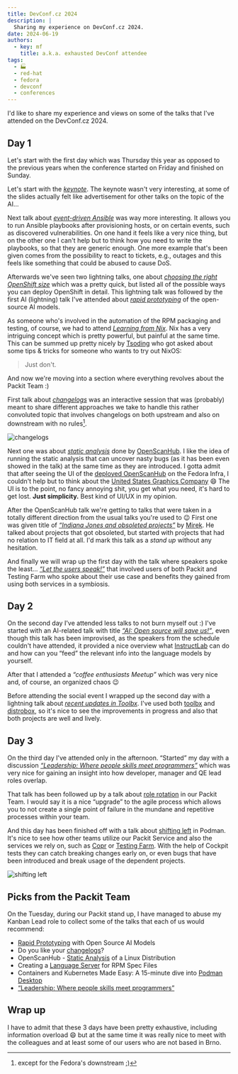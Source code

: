 ```yaml
---
title: DevConf.cz 2024
description: |
  Sharing my experience on DevConf.cz 2024.
date: 2024-06-19
authors:
  - key: mf
    title: a.k.a. exhausted DevConf attendee
tags:
  - 🏭
  - red-hat
  - fedora
  - devconf
  - conferences
---
```


I'd like to share my experience and views on some of the talks that I've
attended on the DevConf.cz 2024.

<!--truncate-->

## Day 1

Let's start with the first day which was Thursday this year as opposed to the
previous years when the conference started on Friday and finished on Sunday.

Let's start with the _[keynote]_. The keynote wasn't very interesting, at some of
the slides actually felt like advertisement for other talks on the topic of the
AI…

Next talk about _[event-driven Ansible]_ was way more interesting. It allows you
to run Ansible playbooks after provisioning hosts, or on certain events, such as
discovered vulnerabilities. On one hand it feels like a very nice thing, but on
the other one I can't help but to think how you need to write the playbooks, so
that they are generic enough. One more example that's been given comes from the
possibility to react to tickets, e.g., outages and this feels like something
that could be abused to cause DoS.

Afterwards we've seen two lightning talks, one about
_[choosing the right OpenShift size]_ which was a pretty quick, but listed all
of the possible ways you can deploy OpenShift in detail. This lightning talk
was followed by the first AI (lightning) talk I've attended about
_[rapid prototyping]_ of the open-source AI models.

As someone who's involved in the automation of the RPM packaging and testing, of
course, we had to attend _[Learning from Nix]_. Nix has a very intriguing
concept which is pretty powerful, but painful at the same time. This can be
summed up pretty nicely by [Tsoding] who got asked about some tips & tricks for
someone who wants to try out NixOS:

> Just don't.

And now we're moving into a section where everything revolves about the Packit
Team :)

First talk about _[changelogs]_ was an interactive session that was (probably)
meant to share different approaches we take to handle this rather convoluted
topic that involves changelogs on both upstream and also on downstream with no
rules[^1].

![changelogs](https://i.imgur.com/YHstMAt.jpg)

Next one was about _[static analysis]_ done by [OpenScanHub]. I like the idea of
running the static analysis that can uncover nasty bugs (as it has been even
showed in the talk) at the same time as they are introduced. I gotta admit that
after seeing the UI of the [deployed OpenScanHub] on the Fedora Infra, I couldn't
help but to think about the [United States Graphics Company] :smile: The UI is
to the point, no fancy annoying shit, you get what you need, it's hard to get
lost. **Just simplicity.** Best kind of UI/UX in my opinion.

After the OpenScanHub talk we're getting to talks that were taken in a totally
different direction from the usual talks you're used to :wink: First one was
given title of _[“Indiana Jones and obsoleted projects”]_ by [Mirek]. He talked
about projects that got obsoleted, but started with projects that had no
relation to IT field at all. I'd mark this talk as a _stand up_ without any
hesitation.

And finally we will wrap up the first day with the talk where speakers spoke the
least… _[“Let the users speak!”]_ that involved users of both Packit and
Testing Farm who spoke about their use case and benefits they gained from using
both services in a symbiosis.

## Day 2

On the second day I've attended less talks to not burn myself out :) I've
started with an AI-related talk with title _[“AI: Open source will save us!”]_,
even though this talk has been improvised, as the speakers from the schedule
couldn't have attended, it provided a nice overview what [InstructLab] can do
and how can you “feed” the relevant info into the language models by yourself.

After that I attended a _“coffee enthusiasts Meetup”_ which was very nice and,
of course, an organized chaos :wink:

Before attending the social event I wrapped up the second day with a lightning
talk about _[recent updates in Toolbx]_. I've used both [toolbx] and
[distrobox], so it's nice to see the improvements in progress and also that both
projects are well and lively.

## Day 3

On the third day I've attended only in the afternoon. “Started” my day with
a discussion _[“Leadership: Where people skills meet programmers”]_ which was
very nice for gaining an insight into how developer, manager and QE lead roles
overlap.

That talk has been followed up by a talk about [role rotation] in our Packit
Team. I would say it is a nice “upgrade” to the agile process which allows you
to not create a single point of failure in the mundane and repetitive processes
within your team.

And this day has been finished off with a talk about [shifting left] in Podman.
It's nice to see how other teams utilize our Packit Service and also the
services we rely on, such as [Copr] or [Testing Farm]. With the help of Cockpit
tests they can catch breaking changes early on, or even bugs that have been
introduced and break usage of the dependent projects.

![shifting left](https://i.imgur.com/bp6FxT9.jpg)

## Picks from the Packit Team

On the Tuesday, during our Packit stand up, I have managed to abuse my
Kanban Lead role to collect some of the talks that each of us would recommend:

- [Rapid Prototyping] with Open Source AI Models
- Do you like your [changelogs]?
- OpenScanHub - [Static Analysis] of a Linux Distribution
- Creating a [Language Server] for RPM Spec Files
- Containers and Kubernetes Made Easy: A 15-minute dive into [Podman Desktop]
- [“Leadership: Where people skills meet programmers”]

## Wrap up

I have to admit that these 3 days have been pretty exhaustive, including
information overload :smile: but at the same time it was really nice to meet
with the colleagues and at least some of our users who are not based in Brno.

[^1]: except for the Fedora's downstream ;)

[keynote]: https://pretalx.com/devconf-cz-2024/talk/AD3HWR/
[event-driven ansible]: https://pretalx.com/devconf-cz-2024/talk/3UKGLB/
[choosing the right openshift size]: https://pretalx.com/devconf-cz-2024/talk/KSDRWL/
[rapid prototyping]: https://pretalx.com/devconf-cz-2024/talk/H9QFLM/
[learning from nix]: https://pretalx.com/devconf-cz-2024/talk/NNKT3F/
[tsoding]: https://twitch.tv/tsoding
[changelogs]: https://pretalx.com/devconf-cz-2024/talk/ECU7QS/
[static analysis]: https://pretalx.com/devconf-cz-2024/talk/7C38GJ/
[openscanhub]: https://openscanhub.dev/
[deployed openscanhub]: https://openscanhub.fedoraproject.org/
[united states graphics company]: https://x.com/usgraphics
[“indiana jones and obsoleted projects”]: https://pretalx.com/devconf-cz-2024/talk/X8SYDG/
[mirek]: https://rodina-sucha.cz/@mirek
[“let the users speak!”]: https://pretalx.com/devconf-cz-2024/talk/BDMWF3/
[“ai: open source will save us!”]: https://pretalx.com/devconf-cz-2024/talk/QSF9QQ/
[instructlab]: https://github.com/instructlab/instructlab
[recent updates in toolbx]: https://pretalx.com/devconf-cz-2024/talk/SXWE7K/
[toolbx]: https://containertoolbx.org/
[distrobox]: https://distrobox.it/
[“leadership: where people skills meet programmers”]: https://pretalx.com/devconf-cz-2024/talk/8PARM8/
[role rotation]: https://pretalx.com/devconf-cz-2024/talk/8T88MT/
[shifting left]: https://pretalx.com/devconf-cz-2024/talk/WVNJZS/
[copr]: https://copr.fedorainfracloud.org/
[testing farm]: https://docs.testing-farm.io/Testing%20Farm/0.1/index.html
[language server]: https://pretalx.com/devconf-cz-2024/talk/RXKMKA/
[podman desktop]: https://pretalx.com/devconf-cz-2024/talk/HKWP7V/

